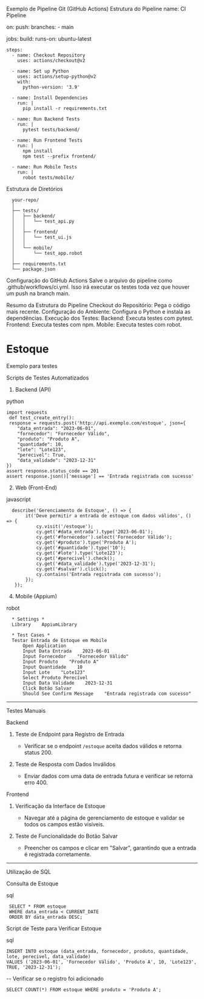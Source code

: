 Exemplo de Pipeline Git (GitHub Actions)
Estrutura do Pipeline
name: CI Pipeline

on:
  push:
    branches:
      - main

jobs:
  build:
    runs-on: ubuntu-latest
    
    steps:
      - name: Checkout Repository
        uses: actions/checkout@v2

      - name: Set up Python
        uses: actions/setup-python@v2
        with:
          python-version: '3.9'

      - name: Install Dependencies
        run: |
          pip install -r requirements.txt

      - name: Run Backend Tests
        run: |
          pytest tests/backend/

      - name: Run Frontend Tests
        run: |
          npm install
          npm test --prefix frontend/

      - name: Run Mobile Tests
        run: |
          robot tests/mobile/


Estrutura de Diretórios

      your-repo/
      │
      ├── tests/
      │   ├── backend/
      │   │   └── test_api.py
      │   │
      │   ├── frontend/
      │   │   └── test_ui.js
      │   │
      │   └── mobile/
      │       └── test_app.robot
      │
      ├── requirements.txt
      └── package.json



Configuração do GitHub Actions
Salve o arquivo do pipeline como .github/workflows/ci.yml. Isso irá executar os testes toda vez que houver um push na branch main.

Resumo da Estrutura do Pipeline
Checkout do Repositório: Pega o código mais recente.
Configuração do Ambiente: Configura o Python e instala as dependências.
Execução dos Testes:
Backend: Executa testes com pytest.
Frontend: Executa testes com npm.
Mobile: Executa testes com robot.


# Estoque
Exemplo para testes

 Scripts de Testes Automatizados

 1. Backend (API)

python

    import requests 
     def test_create_entry():
     response = requests.post('http://api.exemplo.com/estoque', json={
        "data_entrada": "2023-06-01",
        "fornecedor": "Fornecedor Válido",
        "produto": "Produto A",
        "quantidade": 10,
        "lote": "Lote123",
        "perecivel": True,
        "data_validade": "2023-12-31"
    })
    assert response.status_code == 201
    assert response.json()['message'] == 'Entrada registrada com sucesso'


 2. Web (Front-End)
             
javascript 


      describe('Gerenciamento de Estoque', () => {
           it('Deve permitir a entrada de estoque com dados válidos', () => {
               cy.visit('/estoque');
               cy.get('#data_entrada').type('2023-06-01');
               cy.get('#fornecedor').select('Fornecedor Válido');
               cy.get('#produto').type('Produto A');
               cy.get('#quantidade').type('10');
               cy.get('#lote').type('Lote123');
               cy.get('#perecivel').check();
               cy.get('#data_validade').type('2023-12-31');
               cy.get('#salvar').click();
               cy.contains('Entrada registrada com sucesso');
           });
       });


 4. Mobile (Appium)

robot


      * Settings *
      Library    AppiumLibrary
      
      * Test Cases *
      Testar Entrada de Estoque em Mobile
          Open Application
          Input Data Entrada    2023-06-01
          Input Fornecedor    "Fornecedor Válido"
          Input Produto    "Produto A"
          Input Quantidade    10
          Input Lote    "Lote123"
          Select Produto Perecível
          Input Data Validade    2023-12-31
          Click Botão Salvar
          Should See Confirm Message    "Entrada registrada com sucesso"


---

 Testes Manuais

 Backend

1. Teste de Endpoint para Registro de Entrada
   - Verificar se o endpoint `/estoque` aceita dados válidos e retorna status 200.

2. Teste de Resposta com Dados Inválidos
   - Enviar dados com uma data de entrada futura e verificar se retorna erro 400.

 Frontend

1. Verificação da Interface de Estoque
   - Navegar até a página de gerenciamento de estoque e validar se todos os campos estão visíveis.

2. Teste de Funcionalidade do Botão Salvar
   - Preencher os campos e clicar em "Salvar", garantindo que a entrada é registrada corretamente.

---

 Utilização de SQL

 Consulta de Estoque

  sql
  
     SELECT * FROM estoque
     WHERE data_entrada < CURRENT_DATE
     ORDER BY data_entrada DESC;


 Script de Teste para Verificar Estoque

sql


    INSERT INTO estoque (data_entrada, fornecedor, produto, quantidade, lote, perecivel, data_validade)
    VALUES ('2023-06-01', 'Fornecedor Válido', 'Produto A', 10, 'Lote123', TRUE, '2023-12-31');

-- Verificar se o registro foi adicionado

    SELECT COUNT(*) FROM estoque WHERE produto = 'Produto A';
